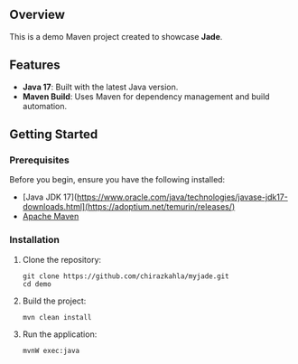 ## Overview

This is a demo Maven project created to showcase **Jade**.

## Features

- **Java 17**: Built with the latest Java version.
- **Maven Build**: Uses Maven for dependency management and build automation.

## Getting Started

### Prerequisites

Before you begin, ensure you have the following installed:

- [Java JDK 17](https://www.oracle.com/java/technologies/javase-jdk17-downloads.html](https://adoptium.net/temurin/releases/)
- [Apache Maven](https://maven.apache.org)

### Installation

1. Clone the repository:
   ```
   git clone https://github.com/chirazkahla/myjade.git
   cd demo
   ```

2. Build the project:
   ```
   mvn clean install
   ```

3. Run the application:
   ```
   mvnW exec:java
   ```
